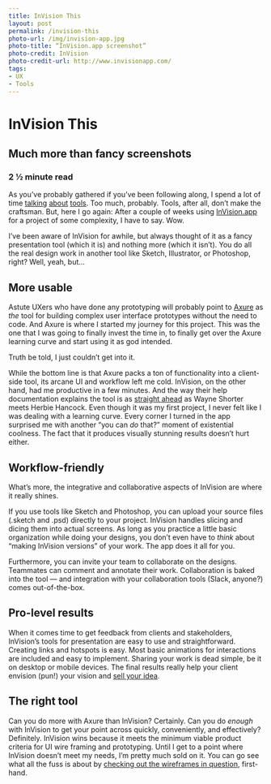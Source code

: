 ```yaml
---
title: InVision This
layout: post
permalink: /invision-this
photo-url: /img/invision-app.jpg
photo-title: “InVision.app screenshot”
photo-credit: InVision
photo-credit-url: http://www.invisionapp.com/
tags:
- UX
- Tools
---
```


# InVision This

## Much more than fancy screenshots

### 2 &frac12; minute read

As you’ve probably gathered if you’ve been following along, I spend a lot of time [talking][1] [about][2] [tools][3]. Too much, probably. Tools, after all, don’t make the craftsman. But, here I go again: After a couple of weeks using [InVision.app][4] for a project of some complexity, I have to say. Wow.

I’ve been aware of InVision for awhile, but always thought of it as a fancy presentation tool (which it is) and nothing more (which it isn’t). You do all the real design work in another tool like Sketch, Illustrator, or Photoshop, right? Well, yeah, but…

## More usable

Astute UXers who have done any prototyping will probably point to [Axure][5] as *the* tool for building complex user interface prototypes without the need to code. And Axure is where I started my journey for this project. This was the one that I was going to finally invest the time in, to finally get over the Axure learning curve and start using it as god intended.

Truth be told, I just couldn’t get into it.

While the bottom line is that Axure packs a ton of functionality into a client-side tool, its arcane UI and workflow left me cold. InVision, on the other hand, had me productive in a few minutes. And the way their help documentation explains the tool is as [straight ahead][6] as Wayne Shorter meets Herbie Hancock. Even though it was my first project, I never felt like I was dealing with a learning curve. Every corner I turned in the app surprised me with another “you can *do* that?” moment of existential coolness. The fact that it produces visually stunning results doesn’t hurt either.

## Workflow-friendly

What’s more, the integrative and collaborative aspects of InVision are where it really shines.

If you use tools like Sketch and Photoshop, you can upload your source files (.sketch and .psd) directly to your project. InVision handles slicing and dicing them into actual screens. As long as you practice a little basic organization while doing your designs, you don’t even have to *think* about “making InVision versions” of your work. The app does it all for you.

Furthermore, you can invite your team to collaborate on the designs. Teammates can comment and annotate their work. Collaboration is baked into the tool — and integration with your collaboration tools (Slack, anyone?) comes out-of-the-box.

## Pro-level results

When it comes time to get feedback from clients and stakeholders, InVision’s tools for presentation are easy to use and straightforward. Creating links and hotspots is easy. Most basic animations for interactions are included and easy to implement. Sharing your work is dead simple, be it on desktop or mobile devices. The final results really help your client envision (pun!) your vision and [sell your idea][7].

## The right tool

Can you do more with Axure than InVision? Certainly. Can you do *enough* with InVision to get your point across quickly, conveniently, and effectively? Definitely. InVision wins because it meets the minimum viable product criteria for UI wire framing and prototyping. Until I get to a point where InVision doesn’t meet my needs, I’m pretty much sold on it. You can go see what all the fuss is about by [checking out the wireframes in question][8], first-hand.

[1]:	/omg-cms
[2]:	know-your-tools
[3]:	fidelity
[4]:	http://www.invisionapp.com/ "InVision.app"
[5]:	http://www.axure.com/ "Axure Software"
[6]:	https://www.youtube.com/watch?v=VPGcpm3v1sU "It's a jazz reference..."
[7]:	/fidelity
[8]:	https://invis.io/3Y7ICRIEM "A sample InVision app wireframe collection"